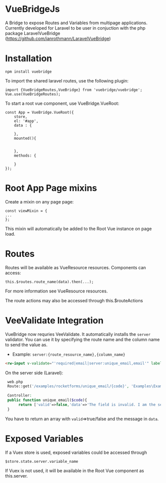 # VueBridgeJs
A Bridge to expose Routes and Variables from multipage applications. Currently developed for Laravel to be user in conjuction with the php package LaravelVueBridge (https://github.com/ianrothmann/LaravelVueBridge)

# Installation
```
npm install vuebridge
```
To import the shared laravel routes, use the following plugin:
```
import {VueBridgeRoutes,VueBridge} from 'vuebridge/vuebridge';
Vue.use(VueBridgeRoutes);
```
To start a root vue component, use VueBridge.VueRoot:
```
const App = VueBridge.VueRoot({
    store,
    el: '#app',
    data : {

    },
    mounted(){
      

    },
    methods: {

    }
});
```

# Root App Page mixins

Create a mixin on any page page:
```
const viewMixin = {
...
};
```

This mixin will automatically be added to the Root Vue instance on page load.


# Routes

Routes will be available as VueResource resources. Components can access:
```
this.$routes.route_name(data).then(...);
```
For more information see VueResource resources.

The route actions may also be accessed through this.$routeActions

# VeeValidate Integration
VueBridge now requries VeeValidate. It automatically installs the `server` validator. You can use it by specifying the route name and the column name to send the value as. 
* Example: `server:{route_resource_name},{column_name}`

```html
<rw-input v-validate="'required|email|server:unique_email,email'" label="Email"></rw-input>
```
On the server side (Laravel):
```php
 web.php
 Route::get('/examples/rocketforms/unique_email/{code}', 'Examples\ExampleController@unique_email')->name('unique_email');
 
 Controller:
 public function unique_email($code){
      return ['valid'=>false,'data'=>'The field is invalid. I am the server. You sent: '.$code];
 }
```
You have to return an array with `valid`=>true/false and the message in `data`.


# Exposed Variables

If a Vuex store is used, exposed variables could be accessed through 
```
$store.state.server.variable_name
```
If Vuex is not used, it will be available in the Root Vue component as this.server.
